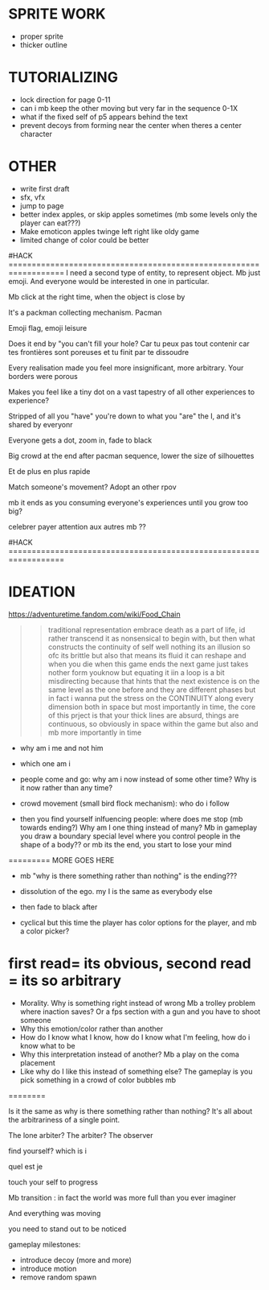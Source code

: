 

# SPRITE WORK
* proper sprite
* thicker outline

# TUTORIALIZING
* lock direction for page 0-11
* can i mb keep the other moving but very far in the sequence 0-1X
* what if the fixed self of p5 appears behind the text
* prevent decoys from forming near the center when theres a center character

# OTHER
* write first draft
* sfx, vfx
* jump to page
* better index apples, or skip apples sometimes (mb some levels only the player can eat???)
* Make emoticon apples twinge left right like oldy game 
* limited change of color could be better



#HACK ==================================================================
 I need a second type of entity, to represent object. Mb just emoji. And everyone would be interested in one in particular.

Mb click at the right time, when the object is close by 

It's a packman collecting mechanism. Pacman 

 Emoji flag, emoji leisure 


  Does it end by "you can't fill your hole? 
  Car tu peux pas tout contenir car tes frontières sont poreuses et tu finit par te dissoudre 

  Every realisation made you feel more insignificant, more arbitrary. Your borders were porous 

  Makes you feel like a tiny dot on a vast tapestry of all other experiences to experience? 

  Stripped of all you "have" you're down to what you "are" the I, and it's shared by everyonr


Everyone gets a dot, zoom in, fade to black

 Big crowd at the end after pacman sequence, lower the size of silhouettes 

 Et de plus en plus rapide 

Match someone's movement? Adopt an other rpov 

 mb it ends as you consuming everyone's experiences until you grow too big?

celebrer payer attention aux autres mb ??

#HACK ==================================================================

# IDEATION

https://adventuretime.fandom.com/wiki/Food_Chain
>> traditional representation embrace death as a part of life, id rather transcend it as nonsensical to begin with, but then what constructs the continuity of self well nothing its an illusion so ofc its brittle but also that means its fluid it can reshape and when you die when this game ends  the next game just takes nother form youknow but equating it iin a loop is a bit misdirecting because that hints that the next existence is on the same level as the one before and they are different phases but in fact i wanna put the stress on the CONTINUITY along every dimension both in space but most importantly in time, 
the core of this prject is that your thick lines are absurd, things are continuous, so obviously in space within the game but also and mb more importantly in time


- why am i me and not him
- which one am i

- people come and go: why am i now instead of some other time? Why is it now rather than any time?

- crowd movement (small bird flock mechanism): who do i follow
- then you find yourself inlfuencing people: where does me stop (mb towards ending?)
Why am I one thing instead of many? Mb in gameplay you draw a boundary 
special level where you control people in the shape of a body?? or mb its the end, you start to lose your mind

========= MORE GOES HERE

- mb "why is there something rather than nothing" is the ending???

- dissolution of the ego. my I is the same as everybody else
- then fade to black after
- cyclical but this time the player has color options for the player, and mb a color picker?

first read= its obvious, second read = its so arbitrary
========
* Morality. Why is something right instead of wrong
Mb a trolley problem where inaction saves? Or a fps section with a gun and you have to shoot someone
* Why this emotion/color rather than another
* How do I know what I know, how do I know what I'm feeling, how do i know what to be
* Why this interpretation instead of another? Mb a play on the coma placement 
* Like why do I like this instead of something else? The gameplay is you pick something in a crowd of color bubbles mb 

========

Is it the same as why is there something rather than nothing? It's all about the arbitrariness of a single point.

The lone arbiter? The arbiter? The observer

find yourself?
which is i

quel est je

touch your self to progress

Mb transition : in fact the world was more full than you ever imaginer

And everything was moving 

you need to stand out to be noticed

gameplay milestones:
- introduce decoy (more and more)
- introduce motion 
- remove random spawn


